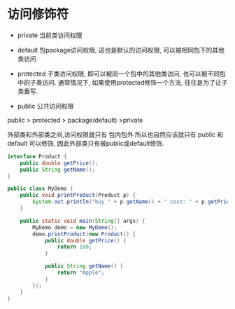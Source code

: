# 访问修饰符

- private
当前类访问权限

- default
包package访问权限, 这也是默认的访问权限, 可以被相同包下的其他类访问

- protected
子类访问权限,  即可以被同一个包中的其他类访问, 也可以被不同包中的子类访问. 通常情况下, 如果使用protected修饰一个方法, 往往是为了让子类重写.

- public
公共访问权限

public > protected > package(default) >private

外部类和外部类之间,访问权限就只有 包内包外 所以也自然应该就只有 public 和 default 可以修饰, 因此外部类只有被public或default修饰.

```java
interface Product {
    public double getPrice();
    public String getName();
}

public class MyDemo {
    public void printProduct(Product p) {
        System.out.println("buy " + p.getName() + " cost: " + p.getPrice() + "$");
    }

    public static void main(String[] args) {
        MyDemo demo = new MyDemo();
        demo.printProduct(new Product() {
            public double getPrice() {
                return 100;
            }

            public String getName() {
                return "Apple";
            }
        });
    }
}
```